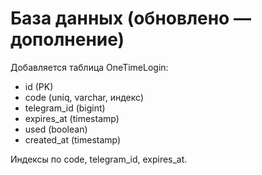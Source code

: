 # База данных (обновлено — дополнение)

Добавляется таблица OneTimeLogin:
- id (PK)
- code (uniq, varchar, индекс)
- telegram_id (bigint)
- expires_at (timestamp)
- used (boolean)
- created_at (timestamp)

Индексы по code, telegram_id, expires_at.
